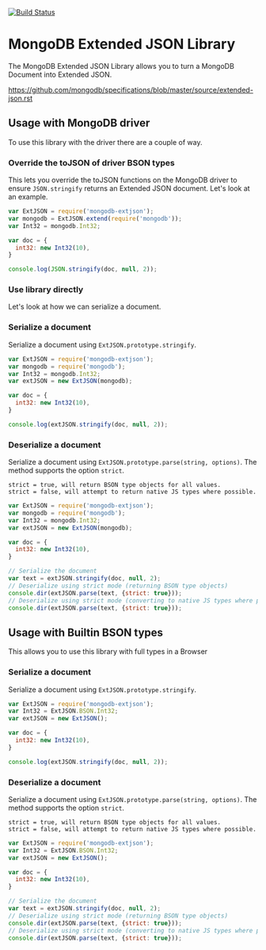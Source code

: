 [![Build Status](https://travis-ci.org/christkv/mongodb-extjson.svg?branch=master)](https://travis-ci.org/christkv/mongodb-extjson)

# MongoDB Extended JSON Library

The MongoDB Extended JSON Library allows you to turn a MongoDB Document into Extended JSON.

https://github.com/mongodb/specifications/blob/master/source/extended-json.rst

## Usage with MongoDB driver
To use this library with the driver there are a couple of way.

### Override the toJSON of driver BSON types
This lets you override the toJSON functions on the MongoDB driver to ensure `JSON.stringify` returns an Extended JSON document. Let's look at an example.

```js
var ExtJSON = require('mongodb-extjson');
var mongodb = ExtJSON.extend(require('mongodb'));
var Int32 = mongodb.Int32;

var doc = {
  int32: new Int32(10),
}

console.log(JSON.stringify(doc, null, 2));
```

### Use library directly
Let's look at how we can serialize a document.

### Serialize a document
Serialize a document using `ExtJSON.prototype.stringify`.

```js
var ExtJSON = require('mongodb-extjson');
var mongodb = require('mongodb');
var Int32 = mongodb.Int32;
var extJSON = new ExtJSON(mongodb);

var doc = {
  int32: new Int32(10),
}

console.log(extJSON.stringify(doc, null, 2));
```

### Deserialize a document
Serialize a document using `ExtJSON.prototype.parse(string, options)`. The method supports the option `strict`.

```
strict = true, will return BSON type objects for all values.
strict = false, will attempt to return native JS types where possible.
```

```js
var ExtJSON = require('mongodb-extjson');
var mongodb = require('mongodb');
var Int32 = mongodb.Int32;
var extJSON = new ExtJSON(mongodb);

var doc = {
  int32: new Int32(10),
}

// Serialize the document
var text = extJSON.stringify(doc, null, 2);
// Deserialize using strict mode (returning BSON type objects)
console.dir(extJSON.parse(text, {strict: true}));
// Deserialize using strict mode (converting to native JS types where possible)
console.dir(extJSON.parse(text, {strict: true}));
```

## Usage with Builtin BSON types
This allows you to use this library with full types in a Browser

### Serialize a document
Serialize a document using `ExtJSON.prototype.stringify`.

```js
var ExtJSON = require('mongodb-extjson');
var Int32 = ExtJSON.BSON.Int32;
var extJSON = new ExtJSON();

var doc = {
  int32: new Int32(10),
}

console.log(extJSON.stringify(doc, null, 2));
```

### Deserialize a document
Serialize a document using `ExtJSON.prototype.parse(string, options)`. The method supports the option `strict`.

```
strict = true, will return BSON type objects for all values.
strict = false, will attempt to return native JS types where possible.
```

```js
var ExtJSON = require('mongodb-extjson');
var Int32 = ExtJSON.BSON.Int32;
var extJSON = new ExtJSON();

var doc = {
  int32: new Int32(10),
}

// Serialize the document
var text = extJSON.stringify(doc, null, 2);
// Deserialize using strict mode (returning BSON type objects)
console.dir(extJSON.parse(text, {strict: true}));
// Deserialize using strict mode (converting to native JS types where possible)
console.dir(extJSON.parse(text, {strict: true}));
```

